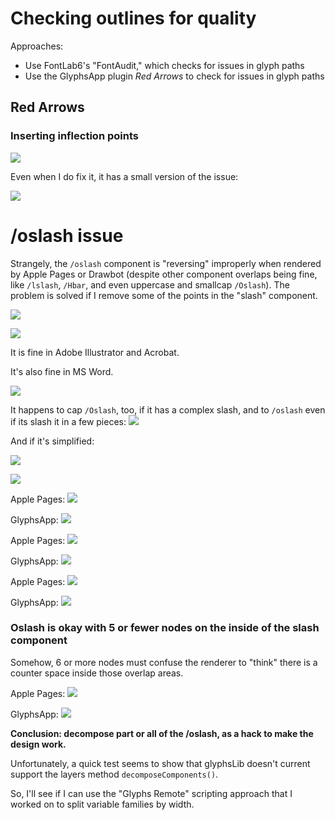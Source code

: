 # Checking outlines for quality

Approaches:
- Use FontLab6's "FontAudit," which checks for issues in glyph paths
- Use the GlyphsApp plugin *Red Arrows* to check for issues in glyph paths


## Red Arrows

### Inserting inflection points

![](assets/2018-11-30-14-20-53.png)

Even when I do fix it, it has a small version of the issue:

![](assets/2018-11-29-16-27-15.png)


# /oslash issue

Strangely, the `/oslash` component is "reversing" improperly when rendered by Apple Pages or Drawbot (despite other component overlaps being fine, like `/lslash`, `/Hbar`, and even uppercase and smallcap `/Oslash`). The problem is solved if I remove some of the points in the "slash" component.

![](assets/2018-12-07-16-07-39.png)

![](assets/2018-12-07-16-08-56.png)

It is fine in Adobe Illustrator and Acrobat.

It's also fine in MS Word.

![](assets/2018-12-07-16-19-05.png)

It happens to cap `/Oslash`, too, if it has a complex slash, and to `/oslash` even if its slash it in a few pieces:
![](assets/2018-12-07-16-54-38.png)

And if it's simplified:

![](assets/2018-12-07-16-56-06.png)

![](assets/2018-12-07-16-56-52.png)

Apple Pages:
![](assets/2018-12-07-17-12-58.png)

GlyphsApp:
![](assets/2018-12-07-17-13-26.png)

Apple Pages:
![](assets/2018-12-07-17-42-51.png)

GlyphsApp:
![](assets/2018-12-07-17-44-58.png)

Apple Pages:
![](assets/2018-12-07-17-52-21.png)

GlyphsApp:
![](assets/2018-12-07-17-52-39.png)

### Oslash is okay with 5 or fewer nodes on the inside of the slash component

Somehow, 6 or more nodes must confuse the renderer to "think" there is a counter space inside those overlap areas.

Apple Pages:
![](assets/2018-12-07-17-56-59.png)

GlyphsApp:
![](assets/2018-12-07-17-57-21.png)

**Conclusion: decompose part or all of the /oslash, as a hack to make the design work.**

Unfortunately, a quick test seems to show that glyphsLib doesn't current support the layers method `decomposeComponents()`. 

So, I'll see if I can use the "Glyphs Remote" scripting approach that I worked on to split variable families by width.